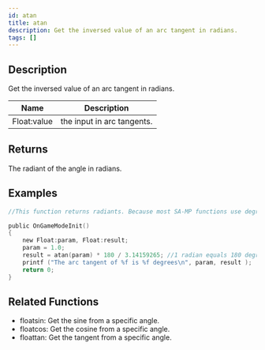 ```yaml
---
id: atan
title: atan
description: Get the inversed value of an arc tangent in radians.
tags: []
---
```


## Description

Get the inversed value of an arc tangent in radians.

| Name        | Description                |
| ----------- | -------------------------- |
| Float:value | the input in arc tangents. |

## Returns

The radiant of the angle in radians.

## Examples

```c
//This function returns radiants. Because most SA-MP functions use degrees, it is advised to convert them using the formula: result = atan (param) * 180 / PI

public OnGameModeInit()
{
	new Float:param, Float:result;
	param = 1.0;
	result = atan(param) * 180 / 3.14159265; //1 radian equals 180 degrees. 3.14... is used to define PI.
	printf ("The arc tangent of %f is %f degrees\n", param, result );
	return 0;
}
```

## Related Functions

- floatsin: Get the sine from a specific angle.
- floatcos: Get the cosine from a specific angle.
- floattan: Get the tangent from a specific angle.
